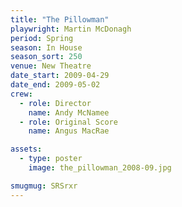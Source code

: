 ```yaml
---
title: "The Pillowman"
playwright: Martin McDonagh
period: Spring
season: In House
season_sort: 250
venue: New Theatre
date_start: 2009-04-29
date_end: 2009-05-02
crew:
  - role: Director
    name: Andy McNamee
  - role: Original Score
    name: Angus MacRae

assets:
  - type: poster
    image: the_pillowman_2008-09.jpg

smugmug: SRSrxr
---
```

